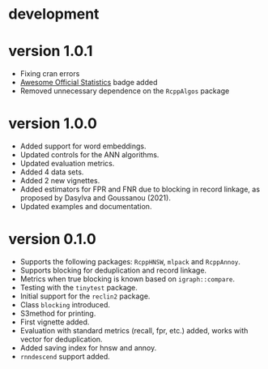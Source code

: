 # development

# version 1.0.1

+ Fixing cran errors
+ [Awesome Official Statistics](http://www.awesomeofficialstatistics.org) badge added
+ Removed unnecessary dependence on the `RcppAlgos` package 

# version 1.0.0

+ Added support for word embeddings.
+ Updated controls for the ANN algorithms.
+ Updated evaluation metrics.
+ Added 4 data sets.
+ Added 2 new vignettes.
+ Added estimators for FPR and FNR due to blocking in record linkage,
as proposed by Dasylva and Goussanou (2021).
+ Updated examples and documentation.

# version 0.1.0

+ Supports the following packages: `RcppHNSW`, `mlpack` and `RcppAnnoy`.
+ Supports blocking for deduplication and record linkage.
+ Metrics when true blocking is known based on `igraph::compare`.
+ Testing with the `tinytest` package.
+ Initial support for the `reclin2` package.
+ Class `blocking` introduced.
+ S3method for printing.
+ First vignette added.
+ Evaluation with standard metrics (recall, fpr, etc.) added, works with vector for deduplication.
+ Added saving index for hnsw and annoy.
+ `rnndescend` support added.
